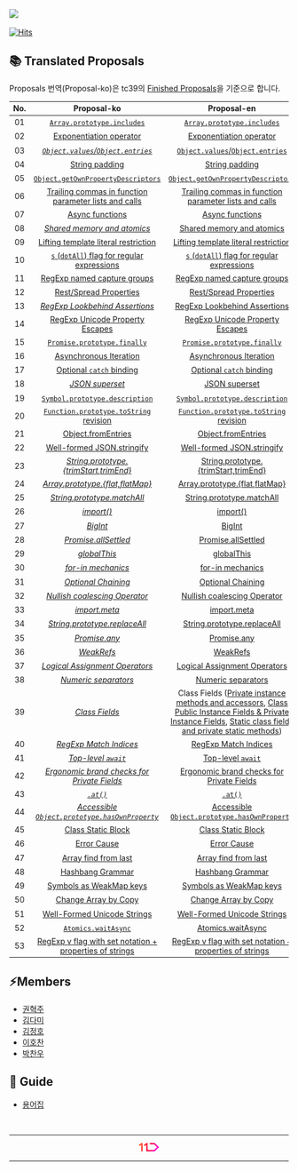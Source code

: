 
<img src="https://capsule-render.vercel.app/api?type=waving&color=gradient&height=200&section=header&text=TC39&nbsp;proposals-ko&fontSize=60" />

[![Hits](https://hits.seeyoufarm.com/api/count/incr/badge.svg?url=https://github.com/11st-corp/tc39-ko%2F&count_bg=%23B42CFD&title_bg=%23555555&icon=&icon_color=%23E7E7E7&title=hits&edge_flat=false)](https://hits.seeyoufarm.com)

## 📚 Translated Proposals

Proposals 번역(Proposal-ko)은 tc39의 [Finished Proposals](https://github.com/tc39/proposals/blob/main/finished-proposals.md)을 기준으로 합니다.


| No. | Proposal-ko | Proposal-en | Author | Date |
| :-: | :---------: | :---: | :--------: | :--------: |
|01|[`Array.prototype.includes`](./src/ko/Array.prototype.includes.md) | [`Array.prototype.includes`](https://github.com/tc39/proposal-Array.prototype.includes) | 권혁주 | 23.03.16
|02|[Exponentiation operator](./src/ko/proposal-exponentiation-operator.md) | [Exponentiation operator](https://github.com/tc39/proposal-exponentiation-operator)  | 김다미 | 23.03.16
|03|_[`Object.values`/`Object.entries`]("#")_ | [`Object.values`/`Object.entries`](https://github.com/tc39/proposal-object-values-entries) | 김정호 | 23.03.16
|04|[String padding](./src/ko/proposal-string-pad-start-end.md) | [String padding](https://github.com/tc39/proposal-string-pad-start-end) | 이호찬 | 23.03.16
|05|[`Object.getOwnPropertyDescriptors`](./src/ko/proposal-object-getownpropertydescriptors.md) | [`Object.getOwnPropertyDescriptors`](https://github.com/tc39/proposal-object-getownpropertydescriptors) | 박찬우 | 23.03.16
|06|[Trailing commas in function parameter lists and calls](./src/ko/proposal-trailing-function-commas.md) | [Trailing commas in function parameter lists and calls](https://github.com/tc39/proposal-trailing-function-commas) | 권혁주 | 23.03.23
|07|[Async functions](./src/ko/proposal-async-await.md) | [Async functions](https://github.com/tc39/proposal-async-await)  | 김다미 | 23.03.23
|08|_[Shared memory and atomics]("#")_ | [Shared memory and atomics](https://github.com/tc39/proposal-ecmascript-sharedmem) | 김정호 | 23.03.23
|09|[Lifting template literal restriction](./src/ko/proposal-template-literal-revision.md) | [Lifting template literal restriction](https://github.com/tc39/proposal-template-literal-revision) | 이호찬 | 23.03.23
|10|[`s` (`dotAll`) flag for regular expressions](./src/ko/dotAll-flag-for-regular-expressions.md) | [`s` (`dotAll`) flag for regular expressions](https://github.com/tc39/proposal-regexp-dotall-flag) | 박찬우 | 23.03.23
|11|[RegExp named capture groups](./src/ko/proposal-regexp-named-groups.md) | [RegExp named capture groups](https://github.com/tc39/proposal-regexp-named-groups) | 권혁주 | 23.03.30
|12|[Rest/Spread Properties](./src/ko/proposal-object-rest-spread.md) | [Rest/Spread Properties](https://github.com/tc39/proposal-object-rest-spread)  | 김다미 | 23.03.30
|13|_[RegExp Lookbehind Assertions]("#")_ | [RegExp Lookbehind Assertions](https://github.com/tc39/proposal-regexp-lookbehind) | 김정호 | 23.03.30
|14|[RegExp Unicode Property Escapes](./src/ko/proposal-regexp-unicode-property-escapes.md) | [RegExp Unicode Property Escapes](https://github.com/tc39/proposal-regexp-unicode-property-escapes) | 이호찬 | 23.03.30
|15|[`Promise.prototype.finally`](./src/ko/proposal-promise-finally.md) | [`Promise.prototype.finally`](https://github.com/tc39/proposal-promise-finally) | 박찬우 |  23.03.30
|16|[Asynchronous Iteration](./src/ko/asynchronous-iterators.md) | [Asynchronous Iteration](https://github.com/tc39/proposal-async-iteration) | 권혁주 | 23.04.07
|17|[Optional `catch` binding](./src/ko/proposal-optional-catch-binding.md) | [Optional `catch` binding](https://github.com/tc39/proposal-optional-catch-binding)  | 김다미 | 23.04.07
|18|_[JSON superset]("#")_ | [JSON superset](https://github.com/tc39/proposal-json-superset) | 김정호 | 23.04.07
|19|[`Symbol.prototype.description`](./src/ko/proposal-Symbol-description.md) | [`Symbol.prototype.description`](https://github.com/tc39/proposal-Symbol-description) | 이호찬 | 23.04.07
|20|[`Function.prototype.toString` revision](./src/ko/proposal-template-literal-revision.md) | [`Function.prototype.toString` revision](https://github.com/tc39/Function-prototype-toString-revision) | 박찬우 | 23.04.07
|21|[Object.fromEntries]("#") | [Object.fromEntries](https://github.com/tc39/proposal-object-from-entries) | 권혁주 | _
|22|[Well-formed JSON.stringify]("#") | [Well-formed JSON.stringify](https://github.com/tc39/proposal-well-formed-stringify) | 김다미 | _
|23|_[String.prototype.{trimStart,trimEnd}]("#")_ | [String.prototype.{trimStart,trimEnd}](https://github.com/tc39/proposal-string-left-right-trim) | 김정호 | _
|24|_[Array.prototype.{flat,flatMap}]("#")_ | [Array.prototype.{flat,flatMap}](https://github.com/tc39/proposal-flatMap) | 이호찬 | _
|25|_[String.prototype.matchAll]("#")_ | [String.prototype.matchAll](https://github.com/tc39/proposal-string-matchall) | 박찬우 | _
|26|_[import()]("#")_ | [import()](https://github.com/tc39/proposal-dynamic-import) | 권혁주 | 23.05.25
|27|_[BigInt]("#")_ | [BigInt](https://github.com/tc39/proposal-bigint) | 김다미 | 23.05.25
|28|_[Promise.allSettled]("#")_ | [Promise.allSettled](https://github.com/tc39/proposal-promise-allSettled) | 이호찬 | 23.05.25
|29|_[globalThis]("#")_ | [globalThis](https://github.com/tc39/proposal-global) | 박찬우 | 23.05.25
|30|_[for-in mechanics]("#")_ | [for-in mechanics](https://github.com/tc39/proposal-for-in-order) | 권혁주 | 23.06.01
|31|_[Optional Chaining]("#")_ | [Optional Chaining](https://github.com/tc39/proposal-optional-chaining) | 김다미 | 23.06.01
|32|_[Nullish coalescing Operator]("#")_ | [Nullish coalescing Operator](https://github.com/tc39/proposal-nullish-coalescing) | 김정호 | 23.06.01
|33|_[import.meta]("#")_ | [import.meta](https://github.com/tc39/proposal-import-meta) | 이호찬 | 23.06.01
|34|_[String.prototype.replaceAll]("#")_ | [String.prototype.replaceAll](https://github.com/tc39/proposals/blob/main/finished-proposals.md) | 박찬우 | 23.06.01
|35|_[Promise.any]("#")_ | [Promise.any](https://github.com/tc39/proposal-promise-any) | 권혁주 | 23.06.15
|36|_[WeakRefs]("#")_ | [WeakRefs](https://github.com/tc39/proposal-weakrefs) | 김다미 | 23.06.15
|37|_[Logical Assignment Operators]("#")_ | [Logical Assignment Operators](https://github.com/tc39/proposal-logical-assignment) | 김정호 | 23.06.15
|38|_[Numeric separators]("#")_ | [Numeric separators](https://github.com/tc39/proposals/blob/main/finished-proposals.md) | 이호찬 | 23.06.15
|39|_[Class Fields]("#")_ | Class Fields ([Private instance methods and accessors](https://github.com/tc39/proposal-private-methods), [Class Public Instance Fields & Private Instance Fields](https://github.com/tc39/proposal-class-fields), [Static class fields and private static methods](https://github.com/tc39/proposal-static-class-features)) | 박찬우 | 23.06.15
|40|_[RegExp Match Indices]("#")_ | [RegExp Match Indices](https://github.com/tc39/proposal-regexp-match-indices) | 권혁주 | _
|41|_[Top-level `await`]("#")_ | [Top-level `await`](https://github.com/tc39/proposal-top-level-await) | 김다미 | _
|42|_[Ergonomic brand checks for Private Fields]("#")_ | [Ergonomic brand checks for Private Fields](https://github.com/tc39/proposal-private-fields-in-in) | 김정호 | _
|43|_[`.at()`]("#")_ | [`.at()`](https://github.com/tc39/proposal-relative-indexing-method) | 이호찬 | _
|44|_[Accessible `Object.prototype.hasOwnProperty`]("#")_ | [Accessible `Object.prototype.hasOwnProperty`](https://github.com/tc39/proposal-accessible-object-hasownproperty) | 박찬우 | _
|45|[Class Static Block]("#") | [Class Static Block](https://github.com/tc39/proposal-class-static-block) | 권혁주 | 23.07.07
|46|[Error Cause]("#") | [Error Cause](https://github.com/tc39/proposal-error-cause) | 김다미 | 23.07.07
|47|[Array find from last]("#") | [Array find from last](https://github.com/tc39/proposal-array-find-from-last) | 김정호 | 23.07.07
|48|[Hashbang Grammar]("#") | [Hashbang Grammar](https://github.com/tc39/proposal-hashbang) | 박찬우 | 23.07.07
|49|[Symbols as WeakMap keys]("#") | [Symbols as WeakMap keys](https://github.com/tc39/proposal-symbols-as-weakmap-keys) | 이호찬 | 23.07.07
|50|[Change Array by Copy]("#") | [Change Array by Copy](https://github.com/tc39/proposal-change-array-by-copy) | 권혁주 | 23.07.14
|51|[Well-Formed Unicode Strings]("#") | [Well-Formed Unicode Strings](https://github.com/tc39/proposal-is-usv-string) | 김다미 | 23.07.14
|52|[`Atomics.waitAsync`]("#") | [Atomics.waitAsync](https://github.com/tc39/proposal-atomics-wait-async) | 김정호 | 23.07.14
|53|[RegExp v flag with set notation + properties of strings]("#") | [RegExp v flag with set notation + properties of strings](https://github.com/tc39/proposal-regexp-v-flag) | 박찬우 | 23.07.14


## ⚡️Members

- [권혁주](https://github.com/huckjoo)
- [김다미](https://github.com/damilog)
- [김정호](https://github.com/Hoya-kim)
- [이호찬](https://github.com/hochan222)
- [박찬우](https://github.com/chanuuuuu)


## 👣 Guide

- [용어집](./glossary.md)

<br />

<hr />
<p align="center">
    <img width="7%" alt="_2021-05-12__1 58 58" src="https://raw.githubusercontent.com/11st-corp/.github/main/profile/img/11st_logo.png?raw=true">
</p>
<hr />
